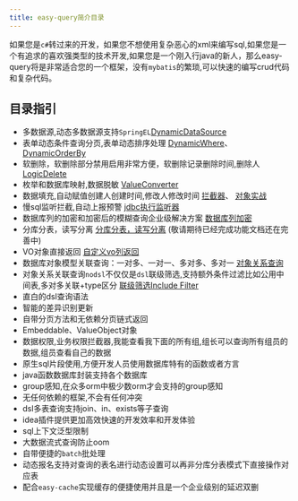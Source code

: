 ```yaml
---
title: easy-query简介目录
---
```


如果您是`c#`转过来的开发，如果您不想使用复杂恶心的xml来编写sql,如果您是一个有追求的喜欢强类型的技术开发,如果您是一个刚入行java的新人，那么easy-query将是非常适合您的一个框架，没有`mybatis`的繁琐,可以快速的编写crud代码和复杂代码。

## 目录指引
- 多数据源,动态多数据源支持`SpringEL`[DynamicDataSource](/easy-query-doc/guide/config/muti-datasource)
- 表单动态条件查询分页,表单动态排序处理 [DynamicWhere](/easy-query-doc/guide/query/dynamic-where)、[DynamicOrderBy](/easy-query-doc/guide/query/dynamic-sort)
- 软删除，软删除部分禁用启用非常方便，软删除记录删除时间,删除人  [LogicDelete](/easy-query-doc/guide/adv/logic-delete)
- 枚举和数据库映射,数据脱敏 [ValueConverter](/easy-query-doc/guide/adv/value-converter)
- 数据填充,自动赋值创建人创建时间,修改人修改时间 [拦截器](/easy-query-doc/guide/adv/interceptor)、 [对象实战](/easy-query-doc/practice/entity/)
- 慢sql监听拦截,自动上报预警 [jdbc执行监听器](/easy-query-doc/guide/adv/jdbc-listener)
- 数据库列的加密和加密后的模糊查询企业级解决方案 [数据库列加密](/easy-query-doc/guide/adv/column-encryption)
- 分库分表，读写分离 [分库分表，读写分离](/easy-query-doc/guide/super/) (敬请期待已经完成功能文档还在完善中)
- VO对象直接返回 [自定义vo列返回](/easy-query-doc/guide/query/select)
- 数据库对象模型关联查询：一对多、一对一、多对多、多对一 [对象关系查询](/easy-query-doc/startup/nodsl)
- 对象关系关联查询`nodsl`不仅仅是`dsl`联级筛选,支持额外条件过滤比如公用中间表,多对多关联+type区分 [联级筛选Include Filter](/easy-query-doc/guide/query/relation-filter)
- 直白的dsl查询语法
- 智能的差异识别更新
- 自带分页方法和无依赖分页链式返回
- Embeddable、ValueObject对象
- 数据权限,业务权限拦截器,我能查看我下面的所有组,组长可以查询所有组员的数据,组员查看自己的数据
- 原生sql片段使用,方便开发人员使用数据库特有的函数或者方言
- java函数数据库封装支持各个数据库
- group感知,在众多orm中极少数orm才会支持的group感知
- 无任何依赖的框架,不会有任何冲突
- dsl多表查询支持join、in、exists等子查询
- idea插件提供更加高效快速的开发效率和开发体验
- sql上下文泛型限制
- 大数据流式查询防止oom
- 自带便捷的`batch`批处理
- 动态报名支持对查询的表名进行动态设置可以再非分库分表模式下直接操作对应表
- 配合`easy-cache`实现缓存的便捷使用并且是一个企业级别的延迟双删
